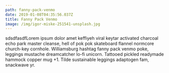 ```yaml
---
path: fanny-pack-venmo
date: 2019-01-08T04:35:56.037Z
title: Fanny Pack Venmo
image: /img/igor-miske-251541-unsplash.jpg
---
```

sdsdfasdfLorem ipsum dolor amet keffiyeh viral keytar activated charcoal echo park master cleanse, hell of pok pok skateboard flannel normcore church-key cornhole. Williamsburg hashtag fanny pack venmo poke, leggings mustache dreamcatcher lo-fi unicorn. Tattooed pickled readymade hammock copper mug +1. Tilde sustainable leggings adaptogen fam, snackwave yr.
